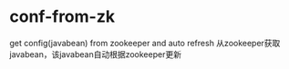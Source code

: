 # conf-from-zk
get config(javabean) from zookeeper and auto refresh 从zookeeper获取javabean，该javabean自动根据zookeeper更新
